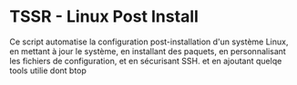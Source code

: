 ﻿# TSSR - Linux Post Install

Ce script automatise la configuration post-installation d'un système Linux, 
en mettant à jour le système, 
en installant des paquets, 
en personnalisant les fichiers de configuration, 
et en sécurisant SSH.
et en ajoutant quelqe tools utilie dont btop 
